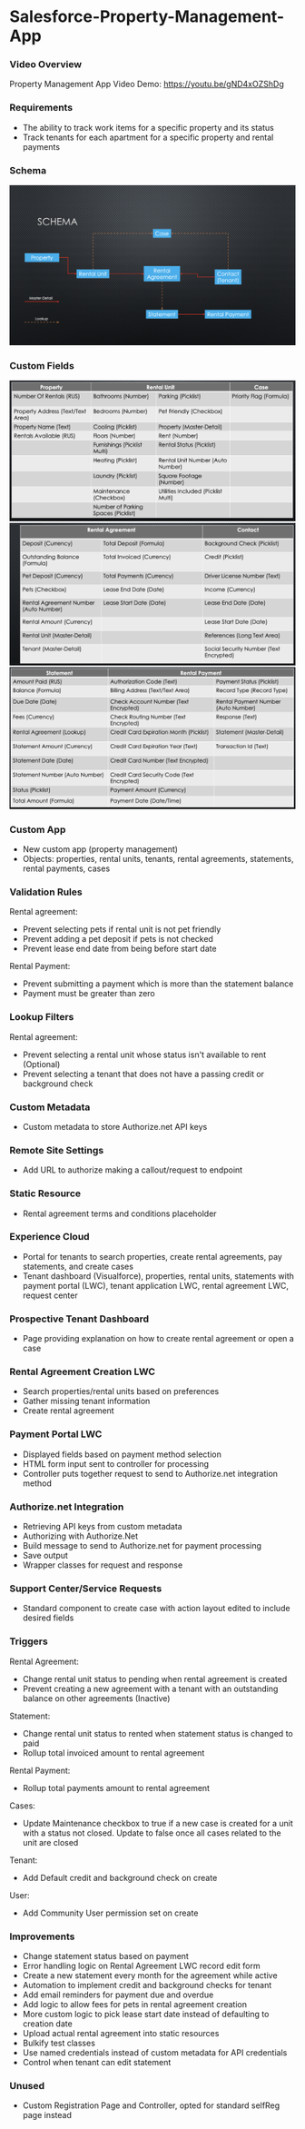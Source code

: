 # Salesforce-Property-Management-App

### Video Overview
Property Management App Video Demo: <https://youtu.be/gND4xOZShDg>

### Requirements

- The ability to track work items for a specific property and its status
- Track tenants for each apartment for a specific property and rental payments

### Schema
![Schema](images/schema.png)

### Custom Fields
![Custom Fields 1](images/fields1.png)
![Custom Fields 2](images/fields2.png)
![Custom Fields 3](images/fields3.png)

### Custom App

- New custom app (property management)
- Objects: properties, rental units, tenants, rental agreements, statements, rental payments, cases

### Validation Rules

Rental agreement:
- Prevent selecting pets if rental unit is not pet friendly
- Prevent adding a pet deposit if pets is not checked
- Prevent lease end date from being before start date

Rental Payment:
- Prevent submitting a payment which is more than the statement balance
- Payment must be greater than zero

### Lookup Filters

Rental agreement:
- Prevent selecting a rental unit whose status isn't available to rent (Optional)
- Prevent selecting a tenant that does not have a passing credit or background check

### Custom Metadata

- Custom metadata to store Authorize.net API keys

### Remote Site Settings

- Add URL to authorize making a callout/request to endpoint

### Static Resource

- Rental agreement terms and conditions placeholder

### Experience Cloud

- Portal for tenants to search properties, create rental agreements, pay statements, and create cases
- Tenant dashboard (Visualforce), properties, rental units, statements with payment portal (LWC), tenant application LWC, rental agreement LWC, request center

### Prospective Tenant Dashboard

- Page providing explanation on how to create rental agreement or open a case

### Rental Agreement Creation LWC

- Search properties/rental units based on preferences
- Gather missing tenant information
- Create rental agreement

### Payment Portal LWC

- Displayed fields based on payment method selection
- HTML form input sent to controller for processing
- Controller puts together request to send to Authorize.net integration method

### Authorize.net Integration

- Retrieving API keys from custom metadata
- Authorizing with Authorize.Net
- Build message to send to Authorize.net for payment processing
- Save output
- Wrapper classes for request and response

### Support Center/Service Requests

- Standard component to create case with action layout edited to include desired fields

### Triggers

Rental Agreement:
- Change rental unit status to pending when rental agreement is created
- Prevent creating a new agreement with a tenant with an outstanding balance on other agreements (Inactive)

Statement:
- Change rental unit status to rented when statement status is changed to paid
- Rollup total invoiced amount to rental agreement

Rental Payment:
- Rollup total payments amount to rental agreement

Cases:
- Update Maintenance checkbox to true if a new case is created for a unit with a status not closed. Update to false once all cases related to the unit are closed

Tenant:
- Add Default credit and background check on create

User:
- Add Community User permission set on create

### Improvements

- Change statement status based on payment
- Error handling logic on Rental Agreement LWC record edit form
- Create a new statement every month for the agreement while active
- Automation to implement credit and background checks for tenant
- Add email reminders for payment due and overdue
- Add logic to allow fees for pets in rental agreement creation
- More custom logic to pick lease start date instead of defaulting to creation date
- Upload actual rental agreement into static resources
- Bulkify test classes
- Use named credentials instead of custom metadata for API credentials
- Control when tenant can edit statement

### Unused

- Custom Registration Page and Controller, opted for standard selfReg page instead
